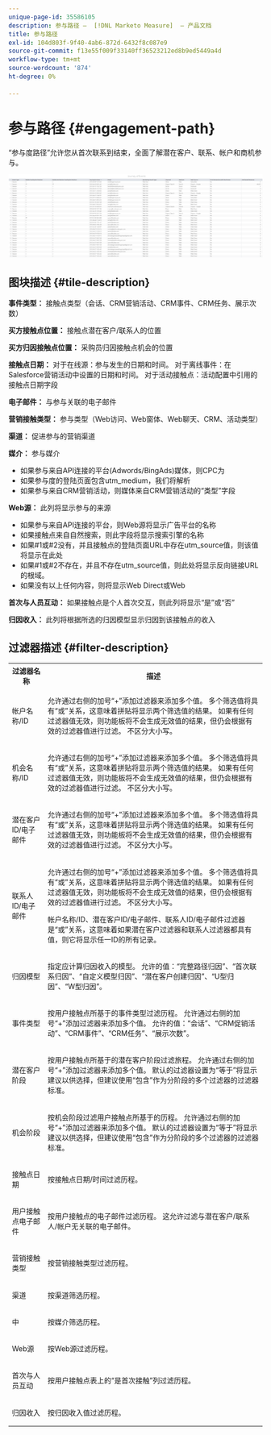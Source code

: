 ```yaml
---
unique-page-id: 35586105
description: 参与路径 —  [!DNL Marketo Measure]  — 产品文档
title: 参与路径
exl-id: 104d803f-9f40-4ab6-872d-6432f8c087e9
source-git-commit: f13e55f009f33140ff36523212ed8b9ed5449a4d
workflow-type: tm+mt
source-wordcount: '874'
ht-degree: 0%

---
```


# 参与路径 {#engagement-path}

“参与度路径”允许您从首次联系到结束，全面了解潜在客户、联系、帐户和商机参与。

![](assets/one-2.png)

## 图块描述 {#tile-description}

**事件类型：** 接触点类型（会话、CRM营销活动、CRM事件、CRM任务、展示次数）

**买方接触点位置：** 接触点潜在客户/联系人的位置

**买方归因接触点位置：** 采购员归因接触点机会的位置

**接触点日期：** 对于在线源：参与发生的日期和时间。 对于离线事件：在Salesforce营销活动中设置的日期和时间。 对于活动接触点：活动配置中引用的接触点日期字段

**电子邮件：** 与参与关联的电子邮件

**营销接触类型：** 参与类型（Web访问、Web窗体、Web聊天、CRM、活动类型）

**渠道：** 促进参与的营销渠道

**媒介：** 参与媒介

* 如果参与来自API连接的平台(Adwords/BingAds)媒体，则CPC为
* 如果参与度的登陆页面包含utm_medium，我们将解析
* 如果参与来自CRM营销活动，则媒体来自CRM营销活动的“类型”字段

**Web源：** 此列将显示参与的来源

* 如果参与来自API连接的平台，则Web源将显示广告平台的名称
* 如果接触点来自自然搜索，则此字段将显示搜索引擎的名称
* 如果#1或#2没有，并且接触点的登陆页面URL中存在utm_source值，则该值将显示在此处
* 如果#1或#2不存在，并且不存在utm_source值，则此处将显示反向链接URL的根域。
* 如果没有以上任何内容，则将显示Web Direct或Web

**首次与人员互动：** 如果接触点是个人首次交互，则此列将显示“是”或“否”

**归因收入：** 此列将根据所选的归因模型显示归因到该接触点的收入

## 过滤器描述 {#filter-description}

<table> 
 <colgroup> 
  <col> 
  <col> 
 </colgroup> 
 <tbody> 
  <tr> 
   <th>过滤器名称</th> 
   <th>描述</th> 
  </tr> 
  <tr> 
   <td><p>帐户名称/ID</p></td> 
   <td><p>允许通过右侧的加号“+”添加过滤器来添加多个值。 多个筛选值将具有“或”关系，这意味着拼贴将显示两个筛选值的结果。 如果有任何过滤器值无效，则功能板将不会生成无效值的结果，但仍会根据有效的过滤器值进行过滤。 不区分大小写。</p></td> 
  </tr> 
  <tr> 
   <td><p>机会名称/ID</p></td> 
   <td><p>允许通过右侧的加号“+”添加过滤器来添加多个值。 多个筛选值将具有“或”关系，这意味着拼贴将显示两个筛选值的结果。 如果有任何过滤器值无效，则功能板将不会生成无效值的结果，但仍会根据有效的过滤器值进行过滤。 不区分大小写。</p></td> 
  </tr> 
  <tr> 
   <td><p>潜在客户ID/电子邮件</p></td> 
   <td><p>允许通过右侧的加号“+”添加过滤器来添加多个值。 多个筛选值将具有“或”关系，这意味着拼贴将显示两个筛选值的结果。 如果有任何过滤器值无效，则功能板将不会生成无效值的结果，但仍会根据有效的过滤器值进行过滤。 不区分大小写。</p></td> 
  </tr> 
  <tr> 
   <td><p>联系人ID/电子邮件</p></td> 
   <td><p>允许通过右侧的加号“+”添加过滤器来添加多个值。 多个筛选值将具有“或”关系，这意味着拼贴将显示两个筛选值的结果。 如果有任何过滤器值无效，则功能板将不会生成无效值的结果，但仍会根据有效的过滤器值进行过滤。 不区分大小写。</p><p>帐户名称/ID、潜在客户ID/电子邮件、联系人ID/电子邮件过滤器是“或”关系，这意味着如果潜在客户过滤器和联系人过滤器都具有值，则它将显示任一ID的所有记录。</p></td> 
  </tr> 
  <tr> 
   <td><p>归因模型</p></td> 
   <td><p>指定应计算归因收入的模型。 允许的值：“完整路径归因”、“首次联系归因”、“自定义模型归因”、“潜在客户创建归因”、“U型归因”、“W型归因”。</p></td> 
  </tr> 
  <tr> 
   <td><p>事件类型</p></td> 
   <td><p>按用户接触点所基于的事件类型过滤历程。 允许通过右侧的加号“+”添加过滤器来添加多个值。 允许的值：“会话”、“CRM促销活动”、“CRM事件”、“CRM任务”、“展示次数”。</p></td> 
  </tr> 
  <tr> 
   <td><p>潜在客户阶段</p></td> 
   <td><p>按用户接触点所基于的潜在客户阶段过滤旅程。 允许通过右侧的加号“+”添加过滤器来添加多个值。 默认的过滤器设置为“等于”将显示建议以供选择，但建议使用“包含”作为分阶段的多个过滤器的过滤器标准。</p></td> 
  </tr> 
  <tr> 
   <td><p>机会阶段</p></td> 
   <td><p>按机会阶段过滤用户接触点所基于的历程。 允许通过右侧的加号“+”添加过滤器来添加多个值。 默认的过滤器设置为“等于”将显示建议以供选择，但建议使用“包含”作为分阶段的多个过滤器的过滤器标准。</p></td> 
  </tr> 
  <tr> 
   <td><p>接触点日期</p></td> 
   <td><p>按接触点日期/时间过滤历程。</p></td> 
  </tr> 
  <tr> 
   <td><p>用户接触点电子邮件</p></td> 
   <td><p>按用户接触点的电子邮件过滤历程。 这允许过滤与潜在客户/联系人/帐户无关联的电子邮件。</p></td> 
  </tr> 
  <tr> 
   <td><p>营销接触类型</p></td> 
   <td><p>按营销接触类型过滤历程。</p></td> 
  </tr> 
  <tr> 
   <td><p>渠道</p></td> 
   <td><p>按渠道筛选历程。</p></td> 
  </tr> 
  <tr> 
   <td><p>中</p></td> 
   <td><p>按媒介筛选历程。</p></td> 
  </tr> 
  <tr> 
   <td><p>Web源</p></td> 
   <td><p>按Web源过滤历程。</p></td> 
  </tr> 
  <tr> 
   <td><p>首次与人员互动</p></td> 
   <td><p>按用户接触点表上的“是首次接触”列过滤历程。</p></td> 
  </tr> 
  <tr> 
   <td><p>归因收入</p></td> 
   <td><p>按归因收入值过滤历程。</p></td> 
  </tr> 
 </tbody> 
</table>
